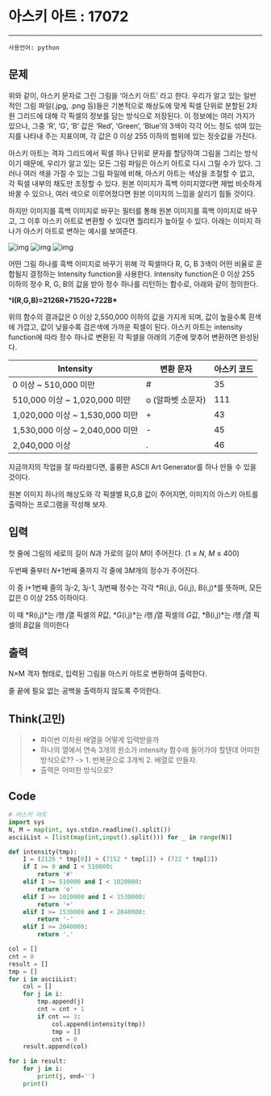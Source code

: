 # 아스키 아트 : 17072
-----
```사용언어: python```

## 문제

위와 같이, 아스키 문자로 그린 그림을 ‘아스키 아트’ 라고 한다. 우리가 알고 있는 일반적인 그림 파일(.jpg, .png 등)들은 기본적으로 해상도에 맞게 픽셀 단위로 분할된 2차원 그리드에 대해 각 픽셀의 정보를 담는 방식으로 저장된다. 이 정보에는 여러 가지가 있으나, 그중 ‘R’, ‘G’, ‘B’ 값은 ‘Red’, ‘Green’, ‘Blue’의 3색이 각각 어느 정도 섞여 있는지를 나타내 주는 지표이며, 각 값은 0 이상 255 이하의 범위에 있는 정숫값을 가진다.

아스키 아트는 격자 그리드에서 픽셀 하나 단위로 문자를 할당하여 그림을 그리는 방식이기 때문에, 우리가 알고 있는 모든 그림 파일은 아스키 아트로 다시 그릴 수가 있다. 그러나 여러 색을 가질 수 있는 그림 파일에 비해, 아스키 아트는 색상을 조절할 수 없고, 각 픽셀 내부의 채도만 조정할 수 있다. 원본 이미지가 흑백 이미지였다면 제법 비슷하게 바꿀 수 있으나, 여러 색으로 이루어졌다면 원본 이미지의 느낌을 살리기 힘들 것이다.

하지만 이미지를 흑백 이미지로 바꾸는 필터를 통해 원본 이미지를 흑백 이미지로 바꾸고, 그 이후 아스키 아트로 변환할 수 있다면 퀄리티가 높아질 수 있다.
아래는 이미지 하나가 아스키 아트로 변하는 예시를 보여준다.

![img](https://upload.acmicpc.net/db41aa3b-2632-4b6c-bf95-cfff3bdb08e1/-/preview/)  ![img](https://upload.acmicpc.net/33d63b46-bb38-4db8-b434-68ad22f1d1e0/-/preview/)  ![img](https://upload.acmicpc.net/a2ace80f-c15c-4f9b-99e0-3077a5d4619b/-/preview/)

어떤 그림 하나를 흑백 이미지로 바꾸기 위해 각 픽셀마다 R, G, B 3색이 어떤 비율로 혼합될지 결정하는 Intensity function을 사용한다. Intensity function은 0 이상 255 이하의 정수 R, G, B의 값을 받아 정수 하나를 리턴하는 함수로, 아래와 같이 정의한다.



***I(R,G,B)=2126R+7152G+722B\***



위의 함수의 결과값은 0 이상 2,550,000 이하의 값을 가지게 되며, 값이 높을수록 흰색에 가깝고, 값이 낮을수록 검은색에 가까운 픽셀이 된다.
아스키 아트는 intensity function에 따라 정수 하나로 변환된 각 픽셀을 아래의 기준에 맞추어 변환하면 완성된다.

| **Intensity**                   | **변환 문자**     | **아스키 코드** |
| ------------------------------- | ----------------- | --------------- |
| 0 이상 ~ 510,000 미만           | #                 | 35              |
| 510,000 이상 ~ 1,020,000 미만   | o (알파벳 소문자) | 111             |
| 1,020,000 이상 ~ 1,530,000 미만 | +                 | 43              |
| 1,530,000 이상 ~ 2,040,000 미만 | -                 | 45              |
| 2,040,000 이상                  | .                 | 46              |

지금까지의 작업을 잘 따라왔다면, 훌륭한 ASCII Art Generator를 하나 만들 수 있을 것이다.

원본 이미지 하나의 해상도와 각 픽셀별 R,G,B 값이 주어지면, 이미지의 아스키 아트를 출력하는 프로그램을 작성해 보자.

## 입력

첫 줄에 그림의 세로의 길이 *N*과 가로의 길이 *M*이 주어진다. (1 ≤ *N*, *M* ≤ 400)

두번째 줄부터 *N*+1번째 줄까지 각 줄에 3*M*개의 정수가 주어진다.

이 중 *i*+1번째 줄의 3*j*-2, 3*j*-1, 3*j*번째 정수는 각각 *R(i,j), G(i,j), B(i,j)*를 뜻하며, 모든 값은 0 이상 255 이하이다.

이 때 *R(i,j)*는 *i*행 *j*열 픽셀의 *R*값, *G(i,j)*는 *i*행 *j*열 픽셀의 *G*값, *B(i,j)*는 *i*행 *j*열 픽셀의 *B*값을 의미한다

## 출력

N×M 격자 형태로, 입력된 그림을 아스키 아트로 변환하여 출력한다.

줄 끝에 필요 없는 공백을 출력하지 않도록 주의한다.

## Think(고민)

>+ 파이썬 이차원 배열을 어떻게 입력받을까
>+ 하나의 열에서 연속 3개의 원소가 intensity 함수에 들어가야 할텐데 어떠한 방식으로?? -> 1. 반복문으로 3개씩 2. 배열로 만들자.
>+ 출력은 어떠한 방식으로?

## Code

```python
# 아스키 아트
import sys
N, M = map(int, sys.stdin.readline().split())
asciiList = [list(map(int,input().split())) for _ in range(N)]

def intensity(tmp):
    I = (2126 * tmp[0]) + (7152 * tmp[1]) + (722 * tmp[2])
    if I >= 0 and I < 510000:
        return '#'
    elif I >= 510000 and I < 1020000:
        return 'o'
    elif I >= 1020000 and I < 1530000:
        return '+'
    elif I >= 1530000 and I < 2040000:
        return '-'
    elif I >= 2040000:
        return '.'

col = []
cnt = 0
result = []
tmp = []
for i in asciiList:
    col = []
    for j in i:
        tmp.append(j)
        cnt = cnt + 1
        if cnt == 3:
            col.append(intensity(tmp))
            tmp = []
            cnt = 0
    result.append(col)

for i in result:
    for j in i:
        print(j, end='')
    print()
```

